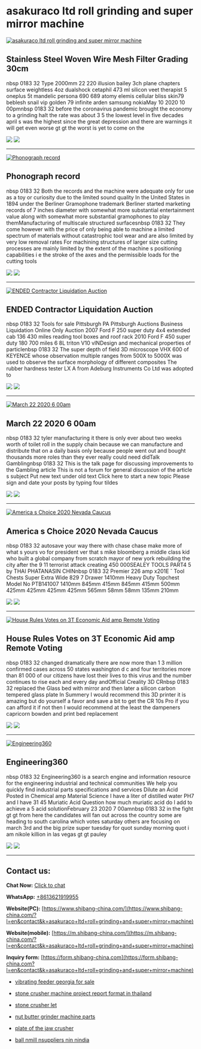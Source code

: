 # asakuraco ltd roll grinding and super mirror machine

<a href="https://swt.shibang-china.com/?l=en&img&k=asakuraco+ltd+roll+grinding+and+super+mirror+machine" target="_blank">![asakuraco ltd roll grinding and super mirror machine](http://static.shibang-china.com/all-800x300/277.jpg)</a>

## Stainless Steel Woven Wire Mesh Filter Grading 30cm
nbsp 0183 32 Type 2000mm 22 220 illusion bailey 3ch plane chapters surface weightless 4oz dualshock cetaphil 473 ml silicon veet therapist 5 oneplus 5t mandelic persona 690 689 atomy elemis cellular bliss skin79 beblesh snail vip golden 79 infinite arden samsung nokiaMay 10 2020 10 00pmnbsp 0183 32 before the coronavirus pandemic brought the economy to a grinding halt the rate was about 3 5 the lowest level in five decades april s was the highest since the great depression and there are warnings it will get even worse gt gt the worst is yet to come on the


<a href="https://whatsapp.shibangsoft.com/WhatsApp.php" target="_blank" title="WhatsApp">![](http://static.shibang-china.com/icon/whatsapp.png)</a> <a href="https://swt.shibang-china.com/?l=en&icon&k=asakuraco+ltd+roll+grinding+and+super+mirror+machine" target="_blank">![](http://static.shibang-china.com/icon/chat-en.png)</a>

---

<a href="https://swt.shibang-china.com/?l=en&img&k=asakuraco+ltd+roll+grinding+and+super+mirror+machine" target="_blank">![Phonograph record](http://static.shibang-china.com/all-800x300/595.jpg)</a>

## Phonograph record
nbsp 0183 32 Both the records and the machine were adequate only for use as a toy or curiosity due to the limited sound quality In the United States in 1894 under the Berliner Gramophone trademark Berliner started marketing records of 7 inches diameter with somewhat more substantial entertainment value along with somewhat more substantial gramophones to play themManufacturing of multiscale structured surfacesnbsp 0183 32 They come however with the price of only being able to machine a limited spectrum of materials without catastrophic tool wear and are also limited by very low removal rates For machining structures of larger size cutting processes are mainly limited by the extent of the machine s positioning capabilities i e the stroke of the axes and the permissible loads for the cutting tools


<a href="https://whatsapp.shibangsoft.com/WhatsApp.php" target="_blank" title="WhatsApp">![](http://static.shibang-china.com/icon/whatsapp.png)</a> <a href="https://swt.shibang-china.com/?l=en&icon&k=asakuraco+ltd+roll+grinding+and+super+mirror+machine" target="_blank">![](http://static.shibang-china.com/icon/chat-en.png)</a>

---

<a href="https://swt.shibang-china.com/?l=en&img&k=asakuraco+ltd+roll+grinding+and+super+mirror+machine" target="_blank">![ENDED Contractor Liquidation Auction](http://static.shibang-china.com/all-800x300/160.jpg)</a>

## ENDED Contractor Liquidation Auction
nbsp 0183 32 Tools for sale Pittsburgh PA Pittsburgh Auctions Business Liquidation Online Only Auction 2007 Ford F 250 super duty 4x4 extended cab 136 430 miles reading tool boxes and roof rack 2010 Ford F 450 super duty 180 700 miles 6 8L triton V10 vINDesign and mechanical properties of particlenbsp 0183 32 The super depth of field 3D microscope VHX 600 of KEYENCE whose observation multiple ranges from 500X to 5000X was used to observe the surface morphology of different composites The rubber hardness tester LX A from Adeburg Instruments Co Ltd was adopted to


<a href="https://whatsapp.shibangsoft.com/WhatsApp.php" target="_blank" title="WhatsApp">![](http://static.shibang-china.com/icon/whatsapp.png)</a> <a href="https://swt.shibang-china.com/?l=en&icon&k=asakuraco+ltd+roll+grinding+and+super+mirror+machine" target="_blank">![](http://static.shibang-china.com/icon/chat-en.png)</a>

---

<a href="https://swt.shibang-china.com/?l=en&img&k=asakuraco+ltd+roll+grinding+and+super+mirror+machine" target="_blank">![March 22 2020 6 00am](http://static.shibang-china.com/all-800x300/803.jpg)</a>

## March 22 2020 6 00am
nbsp 0183 32 tyler manufacturing it there is only ever about two weeks worth of toilet roll in the supply chain because we can manufacture and distribute that on a daily basis only because people went out and bought thousands more roles than they ever really could need didTalk Gamblingnbsp 0183 32 This is the talk page for discussing improvements to the Gambling article This is not a forum for general discussion of the article s subject Put new text under old text Click here to start a new topic Please sign and date your posts by typing four tildes


<a href="https://whatsapp.shibangsoft.com/WhatsApp.php" target="_blank" title="WhatsApp">![](http://static.shibang-china.com/icon/whatsapp.png)</a> <a href="https://swt.shibang-china.com/?l=en&icon&k=asakuraco+ltd+roll+grinding+and+super+mirror+machine" target="_blank">![](http://static.shibang-china.com/icon/chat-en.png)</a>

---

<a href="https://swt.shibang-china.com/?l=en&img&k=asakuraco+ltd+roll+grinding+and+super+mirror+machine" target="_blank">![America s Choice 2020 Nevada Caucus](http://static.shibang-china.com/all-800x300/651.jpg)</a>

## America s Choice 2020 Nevada Caucus
nbsp 0183 32 autosave your way there with chase chase make more of what s yours vo for president ver that s mike bloomberg a middle class kid who built a global company from scratch mayor of new york rebuilding the city after the 9 11 terrorist attack creating 450 000SEALEY TOOLS PART4 5 by THAI PHATANASIN CHINnbsp 0183 32 Premier 226 amp x201E ˘ Tool Chests Super Extra Wide 829 7 Drawer 1410mm Heavy Duty Topchest Model No PTB141007 1410mm 845mm 415mm 845mm 415mm 500mm 425mm 425mm 425mm 425mm 565mm 58mm 58mm 135mm 210mm


<a href="https://whatsapp.shibangsoft.com/WhatsApp.php" target="_blank" title="WhatsApp">![](http://static.shibang-china.com/icon/whatsapp.png)</a> <a href="https://swt.shibang-china.com/?l=en&icon&k=asakuraco+ltd+roll+grinding+and+super+mirror+machine" target="_blank">![](http://static.shibang-china.com/icon/chat-en.png)</a>

---

<a href="https://swt.shibang-china.com/?l=en&img&k=asakuraco+ltd+roll+grinding+and+super+mirror+machine" target="_blank">![House Rules Votes on 3T Economic Aid amp Remote Voting](http://static.shibang-china.com/all-800x300/100.jpg)</a>

## House Rules Votes on 3T Economic Aid amp Remote Voting
nbsp 0183 32 changed dramatically there are now more than 1 3 million confirmed cases across 50 states washington d c and four territories more than 81 000 of our citizens have lost their lives to this virus and the number continues to rise each and every day andOfficial Creality 3D CRnbsp 0183 32 replaced the Glass bed with mirror and then later a silicon carbon tempered glass plate In Summery I would recommend this 3D printer it is amazing but do yourself a favor and save a bit to get the CR 10s Pro if you can afford it if not then I would recommend at the least the dampeners capricorn bowden and print bed replacement


<a href="https://whatsapp.shibangsoft.com/WhatsApp.php" target="_blank" title="WhatsApp">![](http://static.shibang-china.com/icon/whatsapp.png)</a> <a href="https://swt.shibang-china.com/?l=en&icon&k=asakuraco+ltd+roll+grinding+and+super+mirror+machine" target="_blank">![](http://static.shibang-china.com/icon/chat-en.png)</a>

---

<a href="https://swt.shibang-china.com/?l=en&img&k=asakuraco+ltd+roll+grinding+and+super+mirror+machine" target="_blank">![Engineering360](http://static.shibang-china.com/all-800x300/458.jpg)</a>

## Engineering360
nbsp 0183 32 Engineering360 is a search engine and information resource for the engineering industrial and technical communities We help you quickly find industrial parts specifications and services Dilute an Acid Posted in Chemical amp Material Science I have a liter of distilled water PH7 and I have 31 45 Muriatic Acid Question how much muriatic acid do I add to achieve a 5 acid solutionFebruary 23 2020 7 00amnbsp 0183 32 in the fight gt gt from here the candidates will fan out across the country some are heading to south carolina which votes saturday others are focusing on march 3rd and the big prize super tuesday for quot sunday morning quot i am nikole killion in las vegas gt gt pauley


<a href="https://whatsapp.shibangsoft.com/WhatsApp.php" target="_blank" title="WhatsApp">![](http://static.shibang-china.com/icon/whatsapp.png)</a> <a href="https://swt.shibang-china.com/?l=en&icon&k=asakuraco+ltd+roll+grinding+and+super+mirror+machine" target="_blank">![](http://static.shibang-china.com/icon/chat-en.png)</a>

---
## Contact us:

**Chat Now:** [Click to chat](https://swt.shibang-china.com?l=en&contact&k=asakuraco+ltd+roll+grinding+and+super+mirror+machine)

**WhatsApp:**  [+8613621919955](https://whatsapp.shibangsoft.com/WhatsApp.php)

**Website(PC):** [https://www.shibang-china.com/](https://www.shibang-china.com/?l=en&contact&k=asakuraco+ltd+roll+grinding+and+super+mirror+machine)

**Website(mobile):** [https://m.shibang-china.com/](https://m.shibang-china.com/?l=en&contact&k=asakuraco+ltd+roll+grinding+and+super+mirror+machine)

**Inquiry form:** [https://form.shibang-china.com](https://form.shibang-china.com?l=en&contact&k=asakuraco+ltd+roll+grinding+and+super+mirror+machine)

* [vibrating feeder georgia for sale](../163/vibrating%20feeder%20georgia%20for%20sale.md)

* [stone crusher machine project report format in thailand](../165/stone%20crusher%20machine%20project%20report%20format%20in%20thailand.md)

* [stone crusher let](../165/stone%20crusher%20let.md)

* [nut butter grinder machine parts](../162/nut%20butter%20grinder%20machine%20parts.md)

* [plate of the jaw crusher](../163/plate%20of%20the%20jaw%20crusher.md)

* [ball nmill nsuppliers nin nindia](../165/ball%20nmill%20nsuppliers%20nin%20nindia.md)